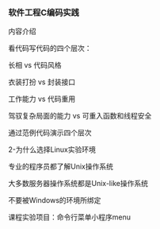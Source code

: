 ### 软件工程C编码实践

内容介绍

看代码写代码的四个层次：

长相 vs 代码风格

衣装打扮 vs 封装接口

工作能力 vs 代码重用

驾驭复杂局面的能力 vs 可重入函数和线程安全



通过范例代码演示四个层次



2-为什么选择Linux实验环境

专业的程序员都了解Unix操作系统

大多数服务器操作系统都是Unix-like操作系统

不要被Windows的环境所绑定



课程实验项目：命令行菜单小程序menu





